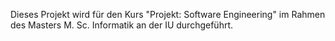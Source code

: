 Dieses Projekt wird für den Kurs "Projekt: Software Engineering" im Rahmen des Masters M. Sc. Informatik an der IU durchgeführt.
